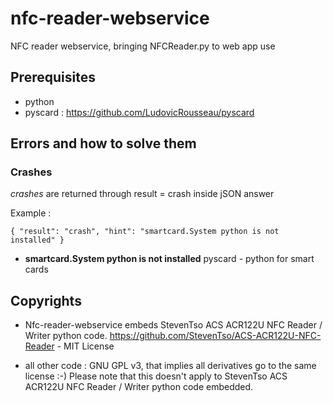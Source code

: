 # nfc-reader-webservice
NFC reader webservice, bringing NFCReader.py to web app use

## Prerequisites

- python
- pyscard : https://github.com/LudovicRousseau/pyscard

## Errors and how to solve them

### Crashes

*crashes* are returned through result = crash inside jSON answer

Example :
````
{ "result": "crash", "hint": "smartcard.System python is not installed" }
````

- **smartcard.System python is not installed**
pyscard - python for smart cards

## Copyrights

- Nfc-reader-webservice embeds StevenTso ACS ACR122U NFC Reader / Writer python code. 
https://github.com/StevenTso/ACS-ACR122U-NFC-Reader - MIT License

- all other code : GNU GPL v3, that implies all derivatives go to the same license :-) Please note that this doesn't apply 
to StevenTso ACS ACR122U NFC Reader / Writer python code embedded.
